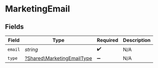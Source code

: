 # MarketingEmail


## Fields

| Field                                                                   | Type                                                                    | Required                                                                | Description                                                             |
| ----------------------------------------------------------------------- | ----------------------------------------------------------------------- | ----------------------------------------------------------------------- | ----------------------------------------------------------------------- |
| `email`                                                                 | *string*                                                                | :heavy_check_mark:                                                      | N/A                                                                     |
| `type`                                                                  | [?Shared\MarketingEmailType](../../Models/Shared/MarketingEmailType.md) | :heavy_minus_sign:                                                      | N/A                                                                     |